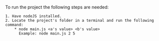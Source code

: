 To run the project the following steps are needed:

    1. Have nodeJS installed.
    2. Locate the project's folder in a terminal and run the following command: 
        * node main.js <a's value> <b's value> 
          Example: node main.js 2 5
